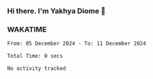 ### Hi there. I'm Yakhya Diome 👋

### WAKATIME
<!--START_SECTION:waka-->

```txt
From: 05 December 2024 - To: 11 December 2024

Total Time: 0 secs

No activity tracked
```

<!--END_SECTION:waka-->
